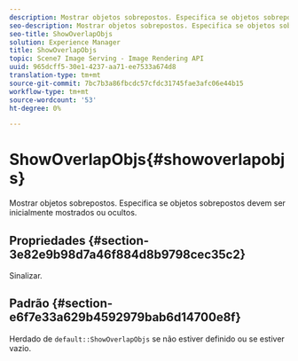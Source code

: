 ```yaml
---
description: Mostrar objetos sobrepostos. Especifica se objetos sobrepostos devem ser inicialmente mostrados ou ocultos.
seo-description: Mostrar objetos sobrepostos. Especifica se objetos sobrepostos devem ser inicialmente mostrados ou ocultos.
seo-title: ShowOverlapObjs
solution: Experience Manager
title: ShowOverlapObjs
topic: Scene7 Image Serving - Image Rendering API
uuid: 965dcff5-30e1-4237-aa71-ee7533a674d8
translation-type: tm+mt
source-git-commit: 7bc7b3a86fbcdc57cfdc31745fae3afc06e44b15
workflow-type: tm+mt
source-wordcount: '53'
ht-degree: 0%

---
```



# ShowOverlapObjs{#showoverlapobjs}

Mostrar objetos sobrepostos. Especifica se objetos sobrepostos devem ser inicialmente mostrados ou ocultos.

## Propriedades {#section-3e82e9b98d7a46f884d8b9798cec35c2}

Sinalizar.

## Padrão {#section-e6f7e33a629b4592979bab6d14700e8f}

Herdado de `default::ShowOverlapObjs` se não estiver definido ou se estiver vazio.
